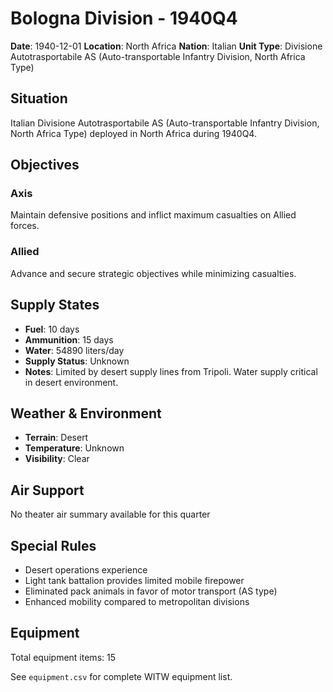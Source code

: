 # Bologna Division - 1940Q4

**Date**: 1940-12-01
**Location**: North Africa
**Nation**: Italian
**Unit Type**: Divisione Autotrasportabile AS (Auto-transportable Infantry Division, North Africa Type)

## Situation

Italian Divisione Autotrasportabile AS (Auto-transportable Infantry Division, North Africa Type) deployed in North Africa during 1940Q4.

## Objectives

### Axis
Maintain defensive positions and inflict maximum casualties on Allied forces.

### Allied
Advance and secure strategic objectives while minimizing casualties.

## Supply States

- **Fuel**: 10 days
- **Ammunition**: 15 days
- **Water**: 54890 liters/day
- **Supply Status**: Unknown
- **Notes**: Limited by desert supply lines from Tripoli. Water supply critical in desert environment.

## Weather & Environment

- **Terrain**: Desert
- **Temperature**: Unknown
- **Visibility**: Clear

## Air Support

No theater air summary available for this quarter

## Special Rules

- Desert operations experience
- Light tank battalion provides limited mobile firepower
- Eliminated pack animals in favor of motor transport (AS type)
- Enhanced mobility compared to metropolitan divisions

## Equipment

Total equipment items: 15

See `equipment.csv` for complete WITW equipment list.
